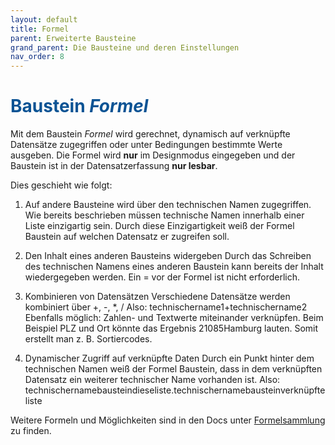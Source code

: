 ```yaml
---
layout: default
title: Formel
parent: Erweiterte Bausteine
grand_parent: Die Bausteine und deren Einstellungen
nav_order: 8
---
```


# <span style="color:#0b5394">**Baustein *Formel***</span>

Mit dem Baustein *Formel* wird gerechnet, dynamisch auf verknüpfte Datensätze zugegriffen oder unter Bedingungen
bestimmte Werte ausgeben. Die Formel wird **nur** im Designmodus eingegeben und der Baustein ist in der Datensatzerfassung
**nur lesbar**.

Dies geschieht wie folgt:
1. Auf andere Bausteine wird über den technischen Namen zugegriffen.
    Wie bereits beschrieben müssen technische Namen innerhalb einer Liste
    einzigartig sein. Durch diese Einzigartigkeit weiß der Formel Baustein
    auf welchen Datensatz er zugreifen soll.

2. Den Inhalt eines anderen Bausteins widergeben
    Durch das Schreiben des technischen Namens eines anderen Baustein kann
    bereits der Inhalt wiedergegeben werden. Ein = vor der Formel ist nicht erforderlich.

3. Kombinieren von Datensätzen
    Verschiedene Datensätze werden kombiniert über +, -, *, /
    Also: technischername1+technischername2
    Ebenfalls möglich: Zahlen- und Textwerte miteinander verknüpfen.
    Beim Beispiel PLZ und Ort könnte das Ergebnis 21085Hamburg lauten.
    Somit erstellt man z. B. Sortiercodes.

4. Dynamischer Zugriff auf verknüpfte Daten
    Durch ein Punkt hinter dem technischen Namen weiß der Formel Baustein, dass in dem
    verknüpften Datensatz ein weiterer technischer Name vorhanden ist.
    Also: technischernamebausteindieseliste.technischernamebausteinverknüpfteliste

Weitere Formeln und Möglichkeiten sind in den Docs unter [Formelsammlung](/docs/formulary.html) zu finden.